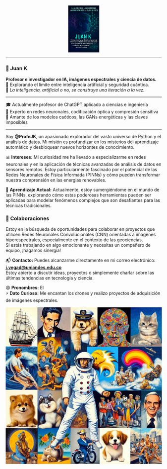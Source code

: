 <p align="center">
  <img src="https://raw.githubusercontent.com/ProfeJK/ProfeJK/main/imagenes/perfil%20GITHUB.png" alt="Juan K Banner" style="max-width: 20%;">
</p>


---

### 🧠 Juan K

**Profesor e investigador en IA, imágenes espectrales y ciencia de datos.**  
🔐 Explorando el límite entre inteligencia artificial y seguridad cuántica.  
🧬 *La inteligencia, artificial o no, se construye una iteración a la vez.*

---

🎓 Actualmente profesor de ChatGPT aplicado a ciencias e ingeniería  
🌈 Experto en redes neuronales, codificación óptica y compresión sensitiva  
🚀 Amante de los modelos caóticos, las GANs energéticas y las claves imposibles

---

Soy **@ProfeJK**, un apasionado explorador del vasto universo de Python y el análisis de datos. Mi misión es profundizar en los misterios del aprendizaje automático y desbloquear nuevos horizontes de conocimiento.

📊 **Intereses:** Mi curiosidad me ha llevado a especializarme en redes neuronales y en la aplicación de técnicas avanzadas de análisis de datos en sensores remotos. Estoy particularmente fascinado por el potencial de las Redes Neuronales de Física Informada (PINNs) y cómo pueden transformar nuestra comprensión en las energias renovables.

🌟 **Aprendizaje Actual:** Actualmente, estoy sumergiéndome en el mundo de las PINNs, explorando cómo estas poderosas herramientas pueden ser aplicadas para modelar fenómenos complejos que son desafiantes para las técnicas tradicionales.

### 🤝 **Colaboraciones**
Estoy en la búsqueda de oportunidades para colaborar en proyectos que utilicen Redes Neuronales Convolucionales (CNN) orientadas a imágenes hiperespectrales, especialmente en el contexto de las geociencias.  
Si estás trabajando en algo emocionante y necesitas un compañero de equipo, ¡hagamos sinergia!

📬 **Contacto:** Puedes alcanzarme directamente en mi correo electrónico:  
**j.vegad@uniandes.edu.co**  
Estoy abierto a discutir ideas, proyectos o simplemente charlar sobre las últimas tendencias en tecnología y ciencia.

😄 **Pronombres:** El  
⚡ **Dato Curioso:** Me encantan los drones y realizo proyectos de adquisición de imágenes espectrales.

<p align="center">
  <img src="https://github.com/ProfeJK/ProfeJK/blob/main/imagenes/collage.png" alt="Collage final" style="max-width: 100%;">
</p>


<!---
ProfeJK/ProfeJK is a ✨ special ✨ repository because its `README.md` (this file) appears on your GitHub profile.
You can click the Preview link to take a look at your changes.
--->
